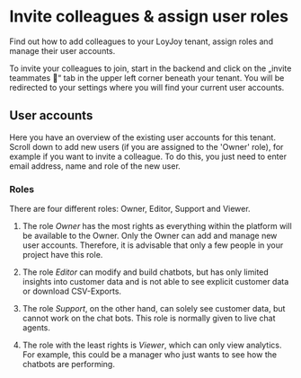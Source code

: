 # Invite colleagues & assign user roles

Find out how to add colleagues to your LoyJoy tenant, assign roles and manage their user accounts.

To invite your colleagues to join, start in the backend and click on the „invite teammates 👋“ tab in the upper left corner beneath your tenant. You will be redirected to your settings where you will find your current user accounts. 

## User accounts

Here you have an overview of the existing user accounts for this tenant. Scroll down to add new users (if you are assigned to the 'Owner' role), for example if you want to invite a colleague. To do this, you just need to enter email address, name and role of the new user.


### Roles
There are four different roles: Owner, Editor, Support and Viewer.

1. The role *Owner* has the most rights as everything within the platform will be available to the Owner. Only the Owner can add and manage new user accounts. Therefore, it is advisable that only a few people in your project have this role.

2. The role *Editor* can modify and build chatbots, but has only limited insights into customer data and is not able to see explicit customer data or download CSV-Exports.

3. The role *Support*, on the other hand, can solely see customer data, but cannot work on the chat bots. This role is normally given to live chat agents.

4. The role with the least rights is *Viewer*, which can only view analytics. For example, this could be a manager who just wants to see how the chatbots are performing.
